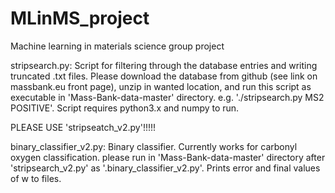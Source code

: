 # MLinMS_project
Machine learning in materials science group project

stripsearch.py:
  Script for filtering through the database entries and writing truncated .txt files. Please download the database from github (see   link on massbank.eu front page), unzip in wanted location, and run this script as executable in 'Mass-Bank-data-master' directory. e.g. './stripsearch.py MS2 POSITIVE'. Script requires python3.x and numpy to run.

PLEASE USE 'stripseatch_v2.py'!!!!!

binary_classifier_v2.py: Binary classifier. Currently works for carbonyl oxygen classification. please run in 'Mass-Bank-data-master' directory after 'stripsearch_v2.py' as '.binary_classifier_v2.py'. Prints error and final values of w to files. 
